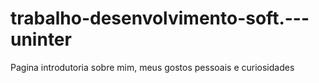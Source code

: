 # trabalho-desenvolvimento-soft.---uninter
Pagina introdutoria sobre mim, meus gostos pessoais e curiosidades 
